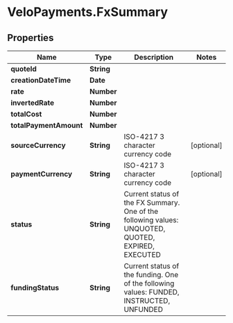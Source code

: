 # VeloPayments.FxSummary

## Properties

Name | Type | Description | Notes
------------ | ------------- | ------------- | -------------
**quoteId** | **String** |  | 
**creationDateTime** | **Date** |  | 
**rate** | **Number** |  | 
**invertedRate** | **Number** |  | 
**totalCost** | **Number** |  | 
**totalPaymentAmount** | **Number** |  | 
**sourceCurrency** | **String** | ISO-4217 3 character currency code | [optional] 
**paymentCurrency** | **String** | ISO-4217 3 character currency code | [optional] 
**status** | **String** | Current status of the FX Summary. One of the following values: UNQUOTED, QUOTED, EXPIRED, EXECUTED | 
**fundingStatus** | **String** | Current status of the funding. One of the following values: FUNDED, INSTRUCTED, UNFUNDED | 


